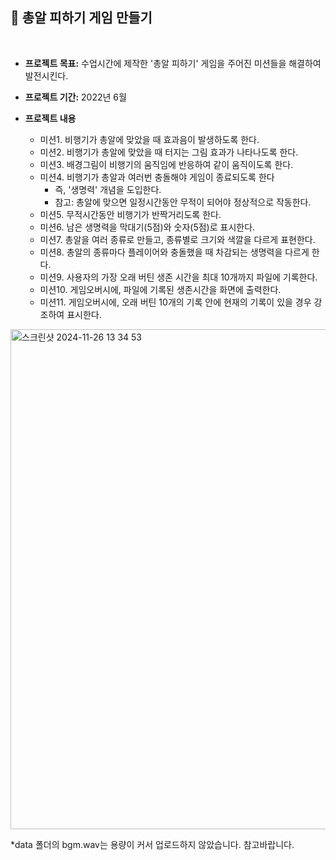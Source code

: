 ## 🔫 총알 피하기 게임 만들기 
<br>

- **프로젝트 목표:** 수업시간에 제작한 '총알 피하기' 게임을 주어진 미션들을 해결하여 발전시킨다.

- **프로젝트 기간:** 2022년 6월 

- **프로젝트 내용**
  - 미션1. 비행기가 총알에 맞았을 때 효과음이 발생하도록 한다.
  - 미션2. 비행기가 총알에 맞았을 때 터지는 그림 효과가 나타나도록 한다.
  - 미션3. 배경그림이 비행기의 움직임에 반응하여 같이 움직이도록 한다.
  - 미션4. 비행기가 총알과 여러번 충돌해야 게임이 종료되도록 한다
      - 즉, '생명력' 개념을 도입한다.
      - 참고: 총알에 맞으면 일정시간동안 무적이 되어야 정상적으로 작동한다.
  - 미션5. 무적시간동안 비행기가 반짝거리도록 한다.
  - 미션6. 남은 생명력을 막대기(5점)와 숫자(5점)로 표시한다.
  - 미션7. 총알을 여러 종류로 만들고, 종류별로 크기와 색깔을 다르게 표현한다.
  - 미션8. 총알의 종류마다 플레이어와 충돌했을 때 차감되는 생명력을 다르게 한다.
  - 미션9. 사용자의 가장 오래 버틴 생존 시간을 최대 10개까지 파일에 기록한다.
  - 미션10. 게임오버시에, 파일에 기록된 생존시간을 화면에 출력한다.
  - 미션11. 게임오버시에, 오래 버틴 10개의 기록 안에 현재의 기록이 있을 경우 강조하여 표시한다.
  
<img width="800" alt="스크린샷 2024-11-26 13 34 53" src="https://github.com/user-attachments/assets/ffbc9884-68e4-498d-a3a4-7a4d9d20bbf2">
<br>

*data 폴더의 bgm.wav는 용량이 커서 업로드하지 않았습니다. 참고바랍니다.
